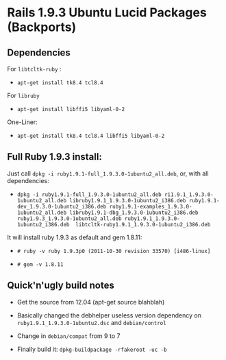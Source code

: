 Rails 1.9.3 Ubuntu Lucid Packages (Backports)
=============================================

Dependencies
------------

For `libtcltk-ruby` : 

* `apt-get install tk8.4 tcl8.4`

For `libruby`

* `apt-get install libffi5 libyaml-0-2`

One-Liner: 

* `apt-get install tk8.4 tcl8.4 libffi5 libyaml-0-2`

Full Ruby 1.9.3 install: 
------------------------

Just call `dpkg -i ruby1.9.1-full_1.9.3.0-1ubuntu2_all.deb`, or, with all dependencies:

* `dpkg -i ruby1.9.1-full_1.9.3.0-1ubuntu2_all.deb ri1.9.1_1.9.3.0-1ubuntu2_all.deb libruby1.9.1_1.9.3.0-1ubuntu2_i386.deb ruby1.9.1-dev_1.9.3.0-1ubuntu2_i386.deb ruby1.9.1-examples_1.9.3.0-1ubuntu2_all.deb libruby1.9.1-dbg_1.9.3.0-1ubuntu2_i386.deb ruby1.9.3_1.9.3.0-1ubuntu2_all.deb ruby1.9.1_1.9.3.0-1ubuntu2_i386.deb  libtcltk-ruby1.9.1_1.9.3.0-1ubuntu2_i386.deb 
`

It will install ruby 1.9.3 as default and gem 1.8.11: 

* `# ruby -v
ruby 1.9.3p0 (2011-10-30 revision 33570) [i486-linux]`

* `# gem -v
1.8.11`


Quick'n'ugly build notes
------------------------

* Get the source from 12.04 (apt-get source blahblah)
* Basically changed the debhelper useless version dependency on `ruby1.9.1_1.9.3.0-1ubuntu2.dsc` and `debian/control` 

* Change in `debian/compat` from 9 to 7

* Finally build it: `dpkg-buildpackage -rfakeroot -uc -b` 

